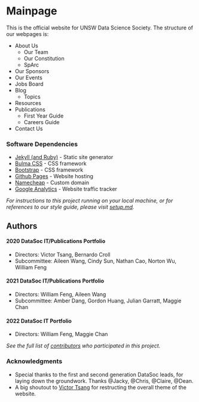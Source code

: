 # Mainpage

This is the official website for UNSW Data Science Society. The structure of our webpages is:

* About Us
  * Our Team
  * Our Constitution
  * SpArc
* Our Sponsors
* Our Events
* Jobs Board
* Blog
  * Topics
* Resources
* Publications
  * First Year Guide
  * Careers Guide
* Contact Us

### Software Dependencies

* [Jekyll (and Ruby)](https://jekyllrb.com/) - Static site generator
* [Bulma CSS](https://bulma.io/) - CSS framework
* [Bootstrap](https://getbootstrap.com/) - CSS framework
* [Github Pages](https://pages.github.com/) - Website hosting
* [Namecheap](https://www.namecheap.com/) - Custom domain
* [Google Analytics](https://analytics.google.com/) - Website traffic tracker

*For instructions to this project running on your local machine, or for references to our style guide, please visit [setup.md](setup.md).*

## Authors

#### 2020 DataSoc IT/Publications Portfolio 
* Directors: Victor Tsang, Bernardo Croll
* Subcommittee: Aileen Wang, Cindy Sun, Nathan Cao, Norton Wu, William Feng

#### 2021 DataSoc IT/Publications Portfolio
* Directors: William Feng, Aileen Wang
* Subcommittee: Amber Dang, Gordon Huang, Julian Garratt, Maggie Chan

#### 2022 DataSoc IT Portfolio
* Directors: William Feng, Maggie Chan

*See the full list of [contributors](https://github.com/UNSW-Data-Soc/unsw-data-soc.github.io/graphs/contributors) who participated in this project.*
<br>

### Acknowledgments

* Special thanks to the first and second generation DataSoc leads, for laying down the groundwork. Thanks @Jacky, @Chris, @Claire, @Dean.
* A big shoutout to [Victor Tsang](https://github.com/victorwctsang) for restructing the overall theme of the website.
